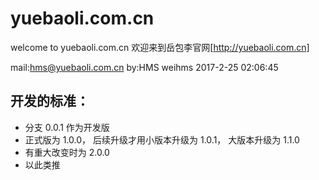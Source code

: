 # yuebaoli.com.cn
welcome to yuebaoli.com.cn   欢迎来到岳包李官网[http://yuebaoli.com.cn]

mail:hms@yuebaoli.com.cn  by:HMS weihms  2017-2-25 02:06:45

## 开发的标准：
- 分支 0.0.1 作为开发版
- 正式版为 1.0.0， 后续升级才用小版本升级为 1.0.1， 大版本升级为 1.1.0
- 有重大改变时为 2.0.0
- 以此类推
